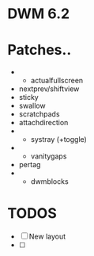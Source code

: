 # DWM 6.2
# Patches..
- + actualfullscreen
- nextprev/shiftview
- sticky
- swallow
- scratchpads
- attachdirection
- + systray (+toggle)
- + vanitygaps
- pertag 
- + dwmblocks

# TODOS
- [ ] New layout 
- [ ] 

